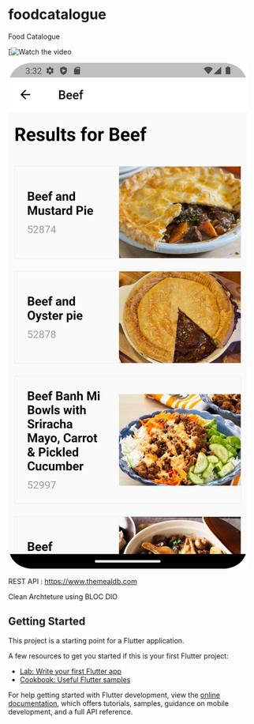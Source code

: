 # foodcatalogue

Food Catalogue 

[![Watch the video](https://drive.google.com/file/d/1lN4zAi-sHnebVXCk2ofx7X5DTcQQDtov/view?usp=share_link)


![img](https://github.com/triawaneric/foodcatalogue/blob/main/Screenshot_20230130_153252.png)


REST API : https://www.themealdb.com

Clean Archteture using BLOC 
DIO

## Getting Started

This project is a starting point for a Flutter application.

A few resources to get you started if this is your first Flutter project:

- [Lab: Write your first Flutter app](https://docs.flutter.dev/get-started/codelab)
- [Cookbook: Useful Flutter samples](https://docs.flutter.dev/cookbook)

For help getting started with Flutter development, view the
[online documentation](https://docs.flutter.dev/), which offers tutorials,
samples, guidance on mobile development, and a full API reference.
